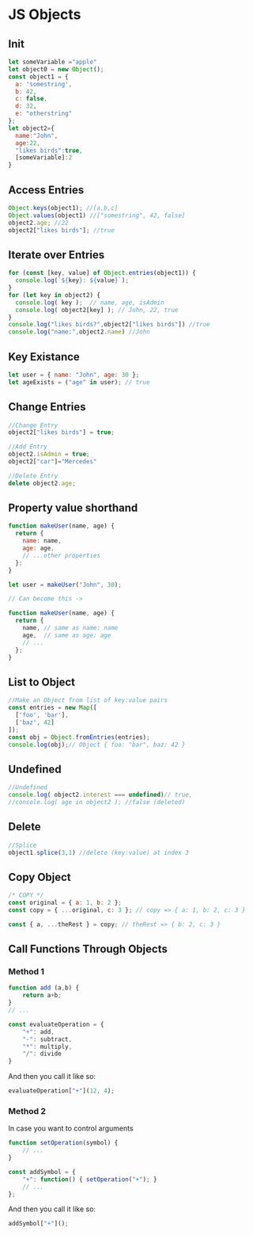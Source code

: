 # JS Objects

## Init
```js
let someVariable ="apple"
let object0 = new Object(); 
const object1 = {
  a: 'somestring',
  b: 42,
  c: false,
  d: 32,
  e: "otherstring"
};
let object2={
  name:"John",
  age:22,
  "likes birds":true,
  [someVariable]:2
}
```

## Access Entries
```js
Object.keys(object1); //[a,b,c]
Object.values(object1) //["somestring", 42, false]
object2.age; //22
object2["likes birds"]; //true 
```

## Iterate over Entries
```js
for (const [key, value] of Object.entries(object1)) {
  console.log(`${key}: ${value}`);
}
for (let key in object2) {
  console.log( key );  // name, age, isAdmin
  console.log( object2[key] ); // John, 22, true
}
console.log("likes birds?",object2["likes birds"]) //true
console.log("name:",object2.name) //John
```

## Key Existance
```js
let user = { name: "John", age: 30 };
let ageExists = ("age" in user); // true

```

## Change Entries
```js
//Change Entry
object2["likes birds"] = true;

//Add Entry
object2.isAdmin = true;
object2["car"]="Mercedes"

//Delete Entry
delete object2.age;

```

## Property value shorthand
```js
function makeUser(name, age) {
  return {
    name: name,
    age: age,
    // ...other properties
  };
}

let user = makeUser("John", 30);

// Can become this ->

function makeUser(name, age) {
  return {
    name, // same as name: name
    age,  // same as age: age
    // ...
  };
}

```

## List to Object
```js
//Make an Object from list of key:value pairs
const entries = new Map([
  ['foo', 'bar'],
  ['baz', 42]
]);
const obj = Object.fromEntries(entries);
console.log(obj);// Object { foo: "bar", baz: 42 }

```

## Undefined
```js
//Undefined
console.log( object2.interest === undefined)// true,
//console.log( age in object2 ); //false (deleted)

```

## Delete
```js
//Splice
object1.splice(3,1) //delete (key:value) at index 3

```

## Copy Object
```js
/* COPY */
const original = { a: 1, b: 2 };
const copy = { ...original, c: 3 }; // copy => { a: 1, b: 2, c: 3 }

const { a, ...theRest } = copy; // theRest => { b: 2, c: 3 }
```

## Call Functions Through Objects

### Method 1
```js
function add (a,b) {
    return a+b;
}
// ...

const evaluateOperation = {
    "+": add,
    "-": subtract,
    "*": multiply,
    "/": divide
}
```

And then you call it like so:

```js
evaluateOperation["+"](12, 4);
```

### Method 2
In case you want to control arguments

```js
function setOperation(symbol) {
    // ...
}

const addSymbol = {
    "+": function() { setOperation("+"); }
    // ...
};
```
And then you call it like so:

```js
addSymbol["+"]();
```